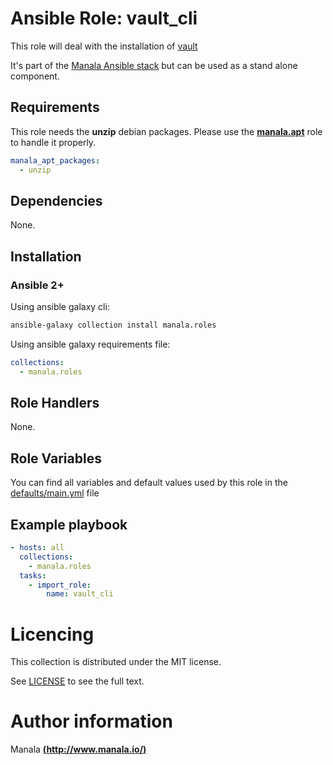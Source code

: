 # Ansible Role: vault_cli

This role will deal with the installation of [vault](https://www.vaultproject.io/downloads)

It's part of the [Manala Ansible stack](http://www.manala.io) but can be used as a stand alone component.

## Requirements

This role needs the __unzip__ debian packages. Please use the [**manala.apt**](https://galaxy.ansible.com/manala/apt/) role to handle it properly.

```yaml
manala_apt_packages:
  - unzip
```

## Dependencies

None.

## Installation

### Ansible 2+

Using ansible galaxy cli:

```bash
ansible-galaxy collection install manala.roles
```

Using ansible galaxy requirements file:

```yaml
collections:
  - manala.roles
```

## Role Handlers

None.

## Role Variables

You can find all variables and default values used by this role in the [defaults/main.yml](./defaults/main.yml) file

## Example playbook

```yaml
- hosts: all
  collections:
    - manala.roles
  tasks:
    - import_role:
        name: vault_cli
```

# Licencing

This collection is distributed under the MIT license.

See [LICENSE](https://opensource.org/licenses/MIT) to see the full text.

# Author information

Manala [**(http://www.manala.io/)**](http://www.manala.io)
